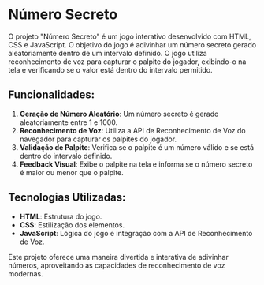 # Número Secreto

O projeto "Número Secreto" é um jogo interativo desenvolvido com HTML, CSS e JavaScript. O objetivo do jogo é adivinhar um número secreto gerado aleatoriamente dentro de um intervalo definido. O jogo utiliza reconhecimento de voz para capturar o palpite do jogador, exibindo-o na tela e verificando se o valor está dentro do intervalo permitido.

## Funcionalidades:
1. **Geração de Número Aleatório**: Um número secreto é gerado aleatoriamente entre 1 e 1000.
2. **Reconhecimento de Voz**: Utiliza a API de Reconhecimento de Voz do navegador para capturar os palpites do jogador.
3. **Validação de Palpite**: Verifica se o palpite é um número válido e se está dentro do intervalo definido.
4. **Feedback Visual**: Exibe o palpite na tela e informa se o número secreto é maior ou menor que o palpite.

## Tecnologias Utilizadas:
- **HTML**: Estrutura do jogo.
- **CSS**: Estilização dos elementos.
- **JavaScript**: Lógica do jogo e integração com a API de Reconhecimento de Voz.

Este projeto oferece uma maneira divertida e interativa de adivinhar números, aproveitando as capacidades de reconhecimento de voz modernas.
